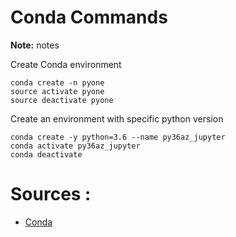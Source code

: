 # Conda Commands

**Note:** notes



Create Conda environment
```
conda create -n pyone
source activate pyone
source deactivate pyone
```

Create an environment with specific python version
```
conda create -y python=3.6 --name py36az_jupyter
conda activate py36az_jupyter
conda deactivate
```

# Sources :

  * [Conda]([file](https://salishsea-meopar-docs.readthedocs.io/en/latest/work_env/python3_conda_environment.html))
